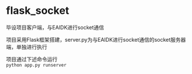 # flask_socket
毕设项目客户端，与EAIDK进行socket通信

项目采用Flask框架搭建，server.py为与EAIDK进行socket通信的socket服务器端，单独进行执行

项目通过下述命令运行  
``python app.py runserver``